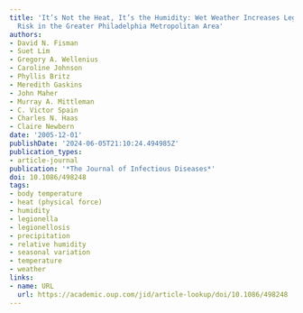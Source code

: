 ```yaml
---
title: 'It’s Not the Heat, It’s the Humidity: Wet Weather Increases Legionellosis
  Risk in the Greater Philadelphia Metropolitan Area'
authors:
- David N. Fisman
- Suet Lim
- Gregory A. Wellenius
- Caroline Johnson
- Phyllis Britz
- Meredith Gaskins
- John Maher
- Murray A. Mittleman
- C. Victor Spain
- Charles N. Haas
- Claire Newbern
date: '2005-12-01'
publishDate: '2024-06-05T21:10:24.494985Z'
publication_types:
- article-journal
publication: '*The Journal of Infectious Diseases*'
doi: 10.1086/498248
tags:
- body temperature
- heat (physical force)
- humidity
- legionella
- legionellosis
- precipitation
- relative humidity
- seasonal variation
- temperature
- weather
links:
- name: URL
  url: https://academic.oup.com/jid/article-lookup/doi/10.1086/498248
---
```

